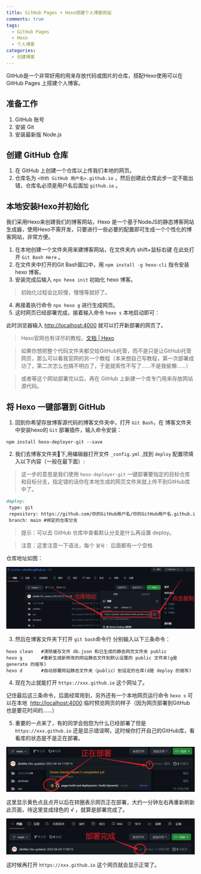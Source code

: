 ```yaml
---
title: GitHub Pages + Hexo搭建个人博客网站
comments: true
tags:
  - GitHub Pages
  - Hexo
  - 个人博客
categories:
  - 创建博客
---
```

GitHub是一个非常好用的用来存放代码或图片的仓库，搭配Hexo使用可以在 GitHub Pages 上搭建个人博客。

<!-- more -->
## 准备工作

1. GitHub 账号
2. 安装 Git
3. 安装最新版 Node.js

## 创建 GitHub 仓库

1. 在 GitHub 上创建一个仓库以上传我们本地的网页。
2. 仓库名为 `<你的 GitHub 用户名>.github.io` ，然后创建此仓库此步一定不能出错，仓库名必须是用户名后面加 `github.io` 。

## 本地安装Hexo并初始化

我们采用Hexo来创建我们的博客网站，Hexo 是一个基于NodeJS的静态博客网站生成器，使用Hexo不需开发，只要进行一些必要的配置即可生成一个个性化的博客网站，非常方便。

1. 在本地创建一个文件夹用来建博客网站，在文件夹内 shift+鼠标右键 在此处打开 `Git Bash Here` 。
2. 在文件夹中打开的Git Bash窗口中，用 `npm install -g hexo-cli` 指令安装 hexo 博客。
3. 安装完成后输入 `npx hexo init` 初始化 hexo 博客。

> 初始化过程会比较慢，慢慢等就好了。

4. 再接着执行命令 `npx hexo g` 进行生成网页。
5. 这时网页已经部署完成，接着输入命令 `hexo s` 本地启动即可：

此时浏览器输入 [http://localhost:4000](http://localhost:4000) 就可以打开新部署的网页了。

> Hexo官网也有详尽的教程。[文档 | Hexo](https://hexo.io/zh-cn/docs/)

> 如果你想把整个代码文件夹都交给GitHub托管，而不是只是让GitHub托管网页，那么可以看我官网的另一个教程（本来想自己写教程，第一次部署成功了，第二次怎么也搞不明白了，于是就索性不写了……不是我偷懒……）

> 或者等这个网站部署完以后，再在 GitHub 上新建一个库专门用来存放网站源代码。

## 将 Hexo 一键部署到 GitHub

1. 回到你希望存放博客源代码的博客文件夹中，打开 `Git Bash`，在 博客文件夹中安装hexo的 `Git` 部署插件，输入命令安装：

```shell
npm install hexo-deployer-git --save
```

2. 我们去博客文件夹📂下,用编辑器打开文件 `_config.yml` ,找到 `deploy` 配置项填入以下内容（一般在最下面）:

> 这一步的意思是我们使用 `hexo-deployer-git` 一键部署要指定的目标仓库和目标分支，指定错的话你在本地生成的网页文件夹就上传不到GitHub库中了。

```markdown
deploy:
 type: git
 repository: https://github.com/你的GitHub用户名/你的GitHub用户名.github.io.git  #你的仓库地址
 branch: main #绑定的仓库分支
```

> 提示：可以去 GitHub 仓库中查看默认分支是什么再设置 deploy。

> 注意：这里注意一下语法，每个 `冒号：` 后面都有一个空格

仓库地址如图：

![仓库地址](https://github.com/zhchhe/image-bed/raw/3e0ac1c410ed2719a53537b2296d13ea5c069e5a/%E5%8D%9A%E5%AE%A2%E5%9B%BE%E7%89%87/Snipaste_2023-06-06_21-58-26.png)

3. 然后在博客文件夹下打开 `git bash`命令行 分别输入以下三条命令：
 
```shell
hexo clean   #清除缓存文件 db.json 和已生成的静态网页文件夹 public
hexo g       #重新生成新修改的网站静态文件到默认设置的 public 文件夹(g是 generate 的缩写)
hexo d       #自动部署网站静态文件夹（public）到设定的仓库(d是 deploy 的缩写)
```

4. 现在为止就能打开 `https://xxx.github.io` 这个网址了。

记住最后这三条命令，后面经常用到，另外还有一个本地网页运行命令 `hexo s` 可以在本地  [http://localhost:4000](http://localhost:4000) 临时预览网页的样子（因为网页部署到GitHub也是要花时间的……）

5. 重要的一点来了，有的同学会抱怨为什么已经部署了但是 `https://xxx.github.io` 还是显示错误啊，这时候你打开自己的GitHub库，看看库的状态是不是正在部署。

![正在部署](https://github.com/zhchhe/image-bed/raw/3e0ac1c410ed2719a53537b2296d13ea5c069e5a/%E5%8D%9A%E5%AE%A2%E5%9B%BE%E7%89%87/Snipaste_2023-06-06_21-58-48.png)

这里显示黄色点且点开以后在转圈表示网页正在部署，大约一分钟左右再重新刷新此页面，待这里变成绿色的 √ ，就算是部署完成了。

![部署完成](https://github.com/zhchhe/image-bed/raw/3e0ac1c410ed2719a53537b2296d13ea5c069e5a/%E5%8D%9A%E5%AE%A2%E5%9B%BE%E7%89%87/Snipaste_2023-06-06_21-59-00.png)

这时候再打开  `https://xxx.github.io` 这个网页就会显示正常了。
